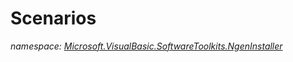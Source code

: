 ﻿
# Scenarios
_namespace: [Microsoft.VisualBasic.SoftwareToolkits.NgenInstaller](N-Microsoft.VisualBasic.SoftwareToolkits.NgenInstaller.md)_






